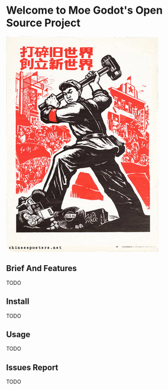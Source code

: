 # Welcome to Moe Godot's Open Source Project

![打碎旧世界,建设新世界](./images/readme_image_1.jpg)

## Brief And Features

TODO

## Install

TODO

## Usage

TODO

## Issues Report

TODO
